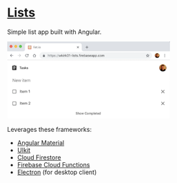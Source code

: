 # [Lists](https://wkirk01-lists.firebaseapp.com/)

Simple list app built with Angular. 

<img src="readme-image.png" width="75%">

Leverages these frameworks:
* [Angular Material](https://material.angular.io/)
* [UIkit](https://getuikit.com/docs/introduction)
* [Cloud Firestore](https://firebase.google.com/docs/firestore/)
* [Firebase Cloud Functions](https://firebase.google.com/docs/functions/)
* [Electron](https://electronjs.org/) (for desktop client)